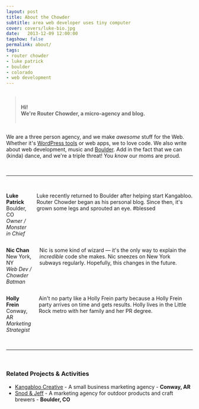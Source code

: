 ```yaml
---
layout: post
title: About the Chowder
subtitle: area web developer uses tiny computer
cover: covers/luke-bio.jpg
date:   2013-12-09 12:00:00
tagshow: false
permalink: about/
tags:
- router chowder
- luke patrick
- boulder
- colorado
- web development
---
```


<div class="row" markdown='1'>

<div class="small-5 columns" markdown='1'>

> #### Hi!<br> We're Router Chowder, a micro-agency and blog.

</div>

<div class="small-7 columns" markdown='1'>

We are a three person agency, and we make _awesome_ stuff for the Web. Whether it's [WordPress tools](/tag/tools/) or web apps, we to love code. We also write about web development, music and [Boulder](https://bouldercolorado.gov/). Add in the fact that we can (kinda) dance, and we're a triple threat! You _know_ our moms are proud. 

</div>
    
</div>

<br>
<hr>
<br>

<div class="row">
<div class="small-12 large-4 columns">
<p>
<strong>Luke Patrick</strong><br>
Boulder, CO<br>
<em>Owner / Monster in Chief</em>
</p>
<p>Luke recently returned to Boulder after helping start Kangabloo. Router Chowder began as his personal blog. Since then, it's grown some legs and sprouted an eye. #blessed</p>
</div>

<div class="small-12 large-4 columns">
<p>
<strong>Nic Chan</strong><br>
New York, NY<br>
<em>Web Dev / Chowder Batman</em>
</p>
<p>Nic is some kind of wizard — it's the only way to explain the <em>incredible</em> code she makes. Nic sneezes on New York subways regularly. Hopefully, this changes in the future. </p>
</div>

<div class="small-12 large-4 columns">
<p>
<strong>Holly Frein</strong><br>
Conway, AR<br>
<em>Marketing Strategist</em>
</p>
<p>Ain't no party like a Holly Frein party because a Holly Frein party arrives on time and gets results. Holly lives in the Little Rock metro with her family and her PR degree.</p>
</div>

</div>

<br>
<hr>
<br>

### Related Projects & Activities

- [Kangabloo Creative](http://kangabloo.com) - A small business marketing agency - **Conway, AR**
- [Snod & Jeff](http://snodandjeff.com) - A marketing agency for outdoor products and craft brewers - **Boulder, CO**